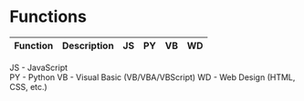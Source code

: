 # Functions  

| Function | Description | JS | PY | VB | WD |  
| -- | -- | :--: | :--: | :--: | :--: |     


JS - JavaScript  
PY - Python
VB - Visual Basic (VB/VBA/VBScript)
WD - Web Design (HTML, CSS, etc.)

